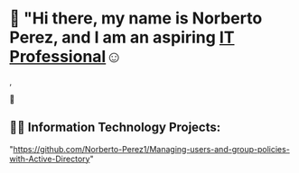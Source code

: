 # 👋 "Hi there, my name is Norberto Perez, and I am an aspiring <a href="">IT Professional</a>☺</h1>,
🚀

<h2>👨‍💻 Information Technology Projects:</h2>


"https://github.com/Norberto-Perez1/Managing-users-and-group-policies-with-Active-Directory"
